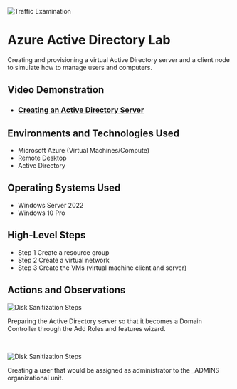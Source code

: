 
<img src="https://www.safesystems.com/wp-content/uploads/2020/04/Microsofts-LDAP-Security-Update-and-the-Impact-on-Financial-Institutions-Today-Header-Blog-Image.png" alt="Traffic Examination"/>


<h1>Azure Active Directory Lab</h1>
Creating and provisioning a virtual Active Directory server and a client node to simulate how to manage users and computers. <br />


<h2>Video Demonstration</h2>

- ### [Creating an Active Directory Server](https://youtu.be/DgsACqS5gqk)

<h2>Environments and Technologies Used</h2>

- Microsoft Azure (Virtual Machines/Compute)
- Remote Desktop
- Active Directory

<h2>Operating Systems Used </h2>

- Windows Server 2022 
- Windows 10 Pro

<h2>High-Level Steps</h2>

- Step 1 Create a resource group 
- Step 2 Create a virtual network
- Step 3 Create the VMs (virtual machine client and server)


<h2>Actions and Observations</h2>

<p>
<img src="https://github.com/dhazard505/Active-Director-Lab/assets/73792669/4dc5da90-99ee-4cdc-976a-97e371b7e0a6" alt="Disk Sanitization Steps"/>
</p>
<p>
Preparing the Active Directory server so that it becomes a Domain Controller through the Add Roles and features wizard.
</p>
<br />

<p>
<img src="https://github.com/dhazard505/Active-Directory-Lab/assets/73792669/3dc0970e-c435-42e2-a54d-34f2ac11636a" alt="Disk Sanitization Steps"/>
</p>
<p>
Creating a user that would be assigned as administrator to the _ADMINS organizational unit.
</p>
<br />

